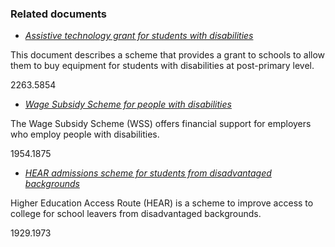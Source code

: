 ###  Related documents

  * [ _Assistive technology grant for students with disabilities_ ](/en/education/primary-and-post-primary-education/educational-supports/assistive-technology-grant-students-with-disabilities/)

This document describes a scheme that provides a grant to schools to allow
them to buy equipment for students with disabilities at post-primary level.

2263.5854

  * [ _Wage Subsidy Scheme for people with disabilities_ ](/en/employment/employment-and-disability/wage-subsidy-scheme-for-people-with-disabilities/)

The Wage Subsidy Scheme (WSS) offers financial support for employers who
employ people with disabilities.

1954.1875

  * [ _HEAR admissions scheme for students from disadvantaged backgrounds_ ](/en/education/third-level-education/applying-to-college/third-level-admissions-scheme-for-students-from-disadvantaged-backgrounds/)

Higher Education Access Route (HEAR) is a scheme to improve access to college
for school leavers from disadvantaged backgrounds.

1929.1973
